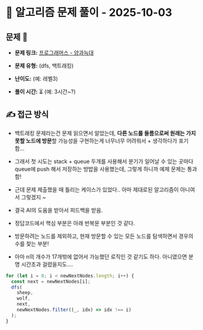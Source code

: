 # 📝 알고리즘 문제 풀이 - 2025-10-03

## 문제 📖

- **문제 링크:** [프로그래머스 - 양과늑대](https://school.programmers.co.kr/learn/courses/30/lessons/92343)

- **문제 유형:** (dfs, 백트래킹)

- **난이도:** (예: 레벨3)

- **풀이 시간:** ⏳ (예: 3시간~?)

## ✍ 접근 방식

- 백트래킹 문제라는건 문제 읽으면서 알았는데, **다른 노드를 들름으로써 원래는 가지 못할 노드에 방문**할 가능성을 구현하는게 너무너무 어려워서 + 생각하다가 포기함...
- 그래서 첫 시도는 stack + queue 두개를 사용해서 분기가 일어날 수 있는 곳마다 queue에 push 해서 저장하는 방밥을 사용했는데, 그렇게 하니까 예제 문제는 통과함!
- 근데 문제 제출했을 때 틀리는 케이스가 있었다.. 아마 제대로된 알고리즘이 아니여서 그렇겠지 ~

- 결국 AI의 도움을 받아서 피드백을 받음.
- 정답코드에서 핵심 부분은 아래 반복문 부분인 것 같다.
- 방문하려는 노드를 제외하고, 현재 방문할 수 있는 모든 노드를 탐색하면서 경우의 수를 찾는 부분!
- 아마 n의 개수가 17개밖에 없어서 가능했던 로직인 것 같기도 하다. 아니였으면 분명 시간초과 걸렸을지도....

```jsx
for (let i = 0; i < newNextNodes.length; i++) {
  const next = newNextNodes[i];
  dfs(
    sheep,
    wolf,
    next,
    newNextNodes.filter((_, idx) => idx !== i)
  );
}
```
